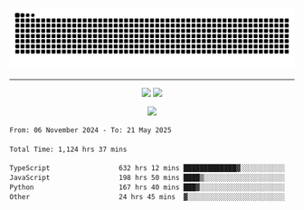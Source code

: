 <div align="center">
  <picture>
      <source
    media="(prefers-color-scheme: dark)"
      srcset="https://raw.githubusercontent.com/platane/snk/output/github-contribution-grid-snake-dark.svg"
      />
    <source
      media="(prefers-color-scheme: light)"
      srcset="https://raw.githubusercontent.com/xct007/xct007/output/github-contribution-grid-snake.svg"
      />
    <img
      alt="Snake"
      src="https://raw.githubusercontent.com/xct007/xct007/output/github-contribution-grid-snake.svg"
      />
  </picture>

</div>

___
<p align="center">
  <img src="https://readme-stats-blush-eta.vercel.app/api/top-langs/?username=xct007&layout=compact" />
  <img src="https://readme-stats-blush-eta.vercel.app/api?username=xct007&show_icons=true&theme=transparent&hide_title=true&include_all_commits=true" />
</p>

<p align="center">
  <img src="https://github-profile-trophy.vercel.app/?username=xct007&no-bg=true&rank=S,SS,SSS,A,AA,AAA,UNKNOWN,SECRET&row=3&title=-Followers,-Stars&margin-w=15&margin-h=15&column=2" />
</p>
<!--START_SECTION:waka-->

```txt
From: 06 November 2024 - To: 21 May 2025

Total Time: 1,124 hrs 37 mins

TypeScript                 632 hrs 12 mins █████████████▓░░░░░░░░░░░   55.00 %
JavaScript                 198 hrs 50 mins ████▒░░░░░░░░░░░░░░░░░░░░   17.30 %
Python                     167 hrs 40 mins ███▓░░░░░░░░░░░░░░░░░░░░░   14.59 %
Other                      24 hrs 45 mins  ▓░░░░░░░░░░░░░░░░░░░░░░░░   02.15 %
```

<!--END_SECTION:waka-->
